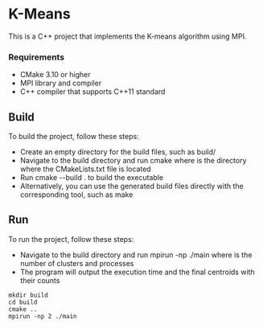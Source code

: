 # K-Means

This is a C++ project that implements the K-means algorithm using MPI.

### Requirements
- CMake 3.10 or higher
- MPI library and compiler
- C++ compiler that supports C++11 standard

## Build
To build the project, follow these steps:

- Create an empty directory for the build files, such as build/
- Navigate to the build directory and run cmake <path> where <path> is the directory where the CMakeLists.txt file is located
- Run cmake --build . to build the executable
- Alternatively, you can use the generated build files directly with the corresponding tool, such as make
## Run
To run the project, follow these steps:

- Navigate to the build directory and run mpirun -np <k> ./main where <k> is the number of clusters and processes
- The program will output the execution time and the final centroids with their counts

```
mkdir build
cd build
cmake ..
mpirun -np 2 ./main
```
